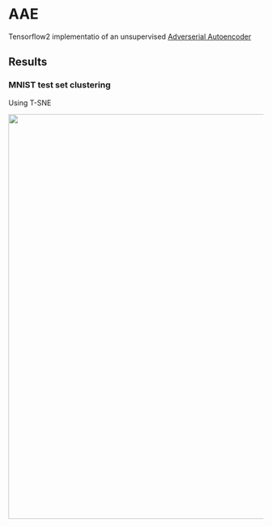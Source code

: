 # AAE
Tensorflow2 implementatio of an unsupervised [Adverserial Autoencoder](https://arxiv.org/abs/1511.05644)

## Results

### MNIST test set clustering
Using T-SNE

<img src="images/tsne_viz_onehot.png" width="800">
